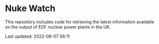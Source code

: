# Nuke Watch

This repository includes code for retrieving the latest information available on the output of EDF nuclear power plants in the UK.

Last updated: 2022-08-07 06:11
